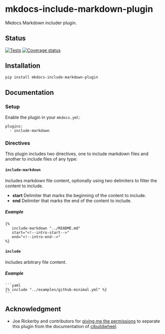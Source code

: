 # mkdocs-include-markdown-plugin

Mkdocs Markdown includer plugin.

## Status

[![Tests][tests-image]][tests-link]
[![Coverage status][coverage-image]][coverage-link]

## Installation

```bash
pip install mkdocs-include-markdown-plugin
```

## Documentation

### Setup

Enable the plugin in your `mkdocs.yml`:

```
plugins:
  - include-markdown
```

### Directives

This plugin includes two directives, one to include markdown files and another
to include files of any type:


#### **`include-markdown`**

Includes markdown file content, optionally using two delimiters to filter the
content to include.

- **start** Delimiter that marks the beginning of the content to include.
- **end** Delimiter that marks the end of the content to include.

##### Example

```
{%
   include-markdown "../README.md"
   start="<!--intro-start-->"
   end="<!--intro-end-->"
%}
```

#### **`include`**

Includes arbitrary file content.

##### Example

~~~
```yaml
{% include "../examples/github-minimal.yml" %}
```
~~~

## Acknowledgment

- Joe Rickerby and contributors for
 [giving me the permissions][cibuildwheel-470] to separate this plugin from the
 documentation of [cibuildwheel][cibuildwheel-repo-link].

[tests-image]: https://img.shields.io/github/workflow/status/mondeja/mkdocs-include-markdown-plugin/CI?logo=github
[tests-link]: https://github.com/mondeja/mkdocs-include-markdown-plugin/actions?query=workflow%3ACI
[coverage-image]: https://img.shields.io/coveralls/github/mondeja/mkdocs-include-markdown-plugin?logo=coveralls
[coverage-link]: https://coveralls.io/github/mondeja/mkdocs-include-markdown-plugin

[cibuildwheel-470]:https://github.com/joerick/cibuildwheel/issues/470
[cibuildwheel-repo-link]: https://github.com/joerick/cibuildwheel


